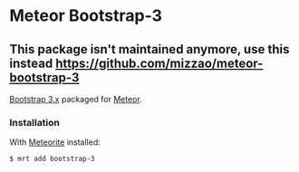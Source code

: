 Meteor Bootstrap-3
==================

## This package isn't maintained anymore, use this instead https://github.com/mizzao/meteor-bootstrap-3

[Bootstrap 3.x](http://getbootstrap.com) packaged for [Meteor](http://meteor.com).


### Installation

With [Meteorite](https://github.com/oortcloud/meteorite) installed:

```sh
$ mrt add bootstrap-3
```
